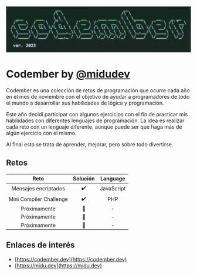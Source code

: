 ![Codember ver. 2023](resources/codember-logo.png)
# Codember by [@midudev](https://twitter.com/midudev)

Codember es una colección de retos de programación que ocurre cada año en el mes de noviembre con el objetivo de ayudar a programadores de todo el mundo a desarrollar sus habilidades de lógica y programación.

Este año decidí participar con algunos ejercicios con el fin de practicar mis habilidades con diferentes lenguajes de programación. La idea es realizar cada reto con un lenguaje diferente, aunque puede ser que haga más de algún ejercicio con el mismo.

Al final esto se trata de aprender, mejorar, pero sobre todo divertirse.

## Retos

|                           Reto                           |       Solución       |   Language   |
| :------------------------------------------------------: | :------------------: | :----------: |
|                   Mensajes encriptados                   |  :heavy_check_mark:  |  JavaScript  |
|                 Mini Compiler Challenge                  |  :heavy_check_mark:  |      PHP     |
|                       Próximamente                       |    :radio_button:    |       -      |
|                       Próximamente                       |    :radio_button:    |       -      |
|                       Próximamente                       |    :radio_button:    |       -      |

## Enlaces de interés
* [https://codember.dev](https://codember.dev)
* [https://midu.dev](https://midu.dev)
